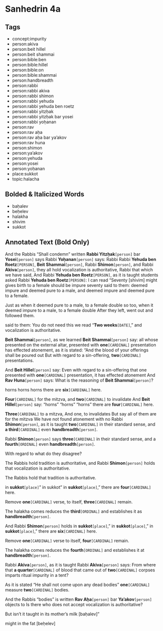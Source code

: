 # Sanhedrin 4a

## Tags

- concept:impurity
- person:akiva
- person:beit hillel
- person:beit shammai
- person:bible:ben
- person:bible:hillel
- person:bible:on
- person:bible:shammai
- person:handbreadth
- person:rabbi
- person:rabbi akiva
- person:rabbi shimon
- person:rabbi yehuda
- person:rabbi yehuda ben roetz
- person:rabbi yitzḥak
- person:rabbi yitzḥak bar yosei
- person:rabbi yoḥanan
- person:rav
- person:rav aḥa
- person:rav aḥa bar ya’akov
- person:rav huna
- person:shimon
- person:ya’akov
- person:yehuda
- person:yosei
- person:yoḥanan
- place:sukkot
- topic:halacha

## Bolded & Italicized Words

- baḥalev
- beḥelev
- halakha
- shivim
- sukkot

## Annotated Text (Bold Only)

And the Rabbis “Shall condemn” written **Rabbi Yitzḥak**`[person]` bar **Yosei**`[person]` says Rabbi **Yoḥanan**`[person]` says: Rabbi Rabbi **Yehuda ben Roetz**`[PERSON]`, **Beit Shammai**`[person]`, Rabbi **Shimon**`[person]`, and Rabbi **Akiva**`[person]`, they all hold vocalization is authoritative, Rabbi that which we have said, And Rabbi **Yehuda ben Roetz**`[PERSON]`, as it is taught students asked Rabbi **Yehuda ben Roetz**`[PERSON]`: I can read “Seventy [shivim] might gives birth to a female should be impure seventy said to them: deemed impure and deemed pure to a male, and deemed impure and deemed pure to a female.

Just as when it deemed pure to a male, to a female double so too, when it deemed impure to a male, to a female double After they left, went out and followed them.

said to them: You do not need this we read “**Two weeks**`[DATE]`,” and vocalization is authoritative.

**Beit Shammai**`[person]`, as we learned **Beit Shammai**`[person]` say: all whose presented on the external altar, presented with **one**`[CARDINAL]` presentation has effected atonement, as it is stated: “And the blood of your offerings shall be poured out But with regard to a sin-offering, **two**`[CARDINAL]` presentations.

And **Beit Hillel**`[person]` say: Even with regard to a sin-offering that one presented with **one**`[CARDINAL]` presentation, it has effected atonement And **Rav Huna**`[person]` says: What is the reasoning of **Beit Shammai**`[person]`?

horns horns horns there are **six**`[CARDINAL]` here.

**Four**`[CARDINAL]` for the mitzva, and **two**`[CARDINAL]` to invalidate And **Beit Hillel**`[person]` say: “horns” “horns” “horns” there are **four**`[CARDINAL]` here.

**Three**`[CARDINAL]` to a mitzva, And one, to invalidates But say all of them are for the mitzva We have not found atonement with no Rabbi **Shimon**`[person]`, as it is taught **two**`[CARDINAL]` in their standard sense, and **a third**`[CARDINAL]` even **handbreadth**`[person]`.

Rabbi **Shimon**`[person]` says **three**`[CARDINAL]` in their standard sense, and a **fourth**`[ORDINAL]` even **handbreadth**`[person]`.

With regard to what do they disagree?

The Rabbis hold tradition is authoritative, and Rabbi **Shimon**`[person]` holds that vocalization is authoritative.

The Rabbis hold that tradition is authoritative.

in **sukkot**`[place]`” in sukkot” in **sukkot**`[place]`,” there are **four**`[CARDINAL]` here.

Remove **one**`[CARDINAL]` verse, to itself, **three**`[CARDINAL]` remain.

The halakha comes reduces the **third**`[ORDINAL]` and establishes it as **handbreadth**`[person]`.

And Rabbi **Shimon**`[person]` holds in **sukkot**`[place]`,” in **sukkot**`[place]`,” in **sukkot**`[place]`,” there are **six**`[CARDINAL]` here.

Remove **one**`[CARDINAL]` verse to itself, **four**`[CARDINAL]` remain.

The halakha comes reduces the **fourth**`[ORDINAL]` and establishes it at **handbreadth**`[person]`.

Rabbi **Akiva**`[person]`, as it is taught Rabbi **Akiva**`[person]` says: From where that **a quarter**`[CARDINAL]` of blood that came out of **two**`[CARDINAL]` corpses imparts ritual impurity in a tent?

As it is stated “He shall not come upon any dead bodies” **one**`[CARDINAL]` measure **two**`[CARDINAL]` bodies.

And the Rabbis “bodies” is written **Rav Aḥa**`[person]` bar **Ya’akov**`[person]` objects to Is there who does not accept vocalization is authoritative?

But isn’t it taught in its mother’s milk [baḥalev]”

might in the fat [beḥelev]


